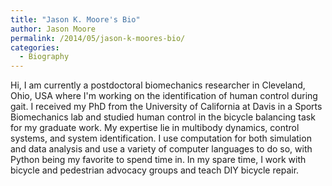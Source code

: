 ```yaml
---
title: "Jason K. Moore's Bio"
author: Jason Moore
permalink: /2014/05/jason-k-moores-bio/
categories:
  - Biography
---
```

Hi, I am currently a postdoctoral biomechanics researcher in Cleveland, Ohio, USA where I'm working on the identification of human control during gait. I received my PhD from the University of California at Davis in a Sports Biomechanics lab and studied human control in the bicycle balancing task for my graduate work. My expertise lie in multibody dynamics, control systems, and system identification. I use computation for both simulation and data analysis and use a variety of computer languages to do so, with Python being my favorite to spend time in. In my spare time, I work with bicycle and pedestrian advocacy groups and teach DIY bicycle repair.
